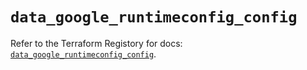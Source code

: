 # `data_google_runtimeconfig_config`

Refer to the Terraform Registory for docs: [`data_google_runtimeconfig_config`](https://www.terraform.io/docs/providers/google-beta/d/google_runtimeconfig_config).
